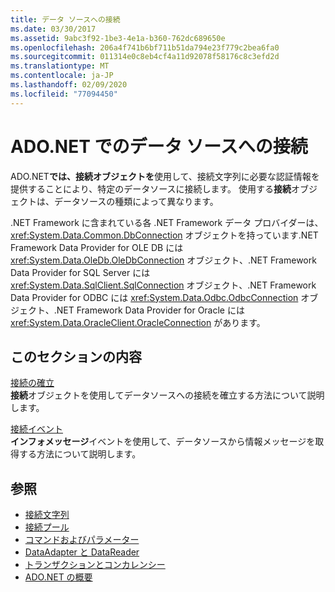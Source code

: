 ```yaml
---
title: データ ソースへの接続
ms.date: 03/30/2017
ms.assetid: 9abc3f92-1be3-4e1a-b360-762dc689650e
ms.openlocfilehash: 206a4f741b6bf711b51da794e23f779c2bea6fa0
ms.sourcegitcommit: 011314e0c8eb4cf4a11d92078f58176c8c3efd2d
ms.translationtype: MT
ms.contentlocale: ja-JP
ms.lasthandoff: 02/09/2020
ms.locfileid: "77094450"
---
```

# <a name="connecting-to-a-data-source-in-adonet"></a>ADO.NET でのデータ ソースへの接続

ADO.NET**では、接続オブジェクトを**使用して、接続文字列に必要な認証情報を提供することにより、特定のデータソースに接続します。 使用する**接続**オブジェクトは、データソースの種類によって異なります。  
  
 .NET Framework に含まれている各 .NET Framework データ プロバイダーは、<xref:System.Data.Common.DbConnection> オブジェクトを持っています.NET Framework Data Provider for OLE DB には <xref:System.Data.OleDb.OleDbConnection> オブジェクト、.NET Framework Data Provider for SQL Server には <xref:System.Data.SqlClient.SqlConnection> オブジェクト、.NET Framework Data Provider for ODBC には <xref:System.Data.Odbc.OdbcConnection> オブジェクト、.NET Framework Data Provider for Oracle には <xref:System.Data.OracleClient.OracleConnection> があります。  
  
## <a name="in-this-section"></a>このセクションの内容  
 [接続の確立](establishing-the-connection.md)\
 **接続**オブジェクトを使用してデータソースへの接続を確立する方法について説明します。  
  
 [接続イベント](connection-events.md)\
 **インフォメッセージ**イベントを使用して、データソースから情報メッセージを取得する方法について説明します。  
  
## <a name="see-also"></a>参照

- [接続文字列](connection-strings.md)
- [接続プール](connection-pooling.md)
- [コマンドおよびパラメーター](commands-and-parameters.md)
- [DataAdapter と DataReader](dataadapters-and-datareaders.md)
- [トランザクションとコンカレンシー](transactions-and-concurrency.md)
- [ADO.NET の概要](ado-net-overview.md)

